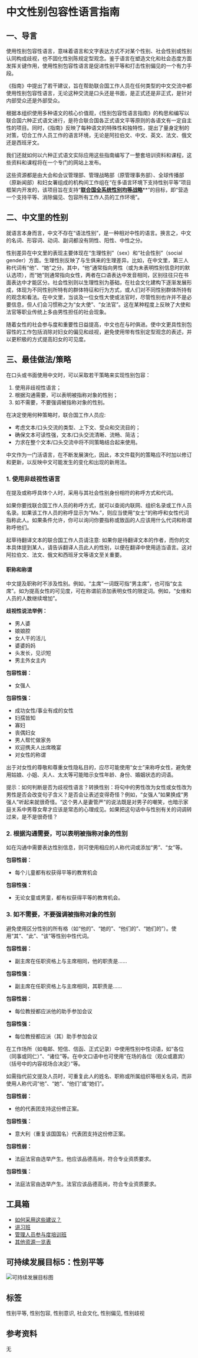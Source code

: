 # 中文性别包容性语言指南

## 一、导言

使用性别包容性语言，意味着语言和文字表达方式不对某个性别、社会性别或性别认同构成歧视，也不固化性别陈规定型观念。鉴于语言在塑造文化和社会态度方面发挥关键作用，使用性别包容性语言是促进性别平等和打击性别偏见的一个有力手段。

《指南》中提出了若干建议，旨在帮助联合国工作人员在任何类型的中文交流中都使用性别包容性语言，无论这种交流是口头还是书面，是正式还是非正式，是针对内部受众还是外部受众。

根据本组织使用多种语文的核心价值观，《性别包容性语言指南》的构思和编写以联合国六种正式语文进行，是符合联合国各正式语文平等原则的各语文有一定自主性的项目。同时，《指南》反映了每种语文的特殊性和独特性，提出了量身定制的对策，切合工作人员工作的语言环境，无论是阿拉伯文、中文、英文、法文、俄文还是西班牙文。

我们还就如何以六种正式语文实际应用这些指南编写了一整套培训资料和课程，这些资料和课程将在一个专门的网站上发布。

这些资源都是由大会和会议管理部、管理战略部（原管理事务部）、全球传播部（原新闻部）和妇女署组成的机构间工作组在“在多语言环境下支持性别平等”项目框架内开发的，该项目旨在支持“[**联合国全系统性别均等战略**](https://www.un.org/gender/sites/www.un.org.gender/files/system-wide_gender_parity_strategy_c.pdf)**”的目标，即“营造一个支持平等、消除偏见、包容所有工作人员的工作环境”。

## 二、中文里的性别

就语言本身而言，中文不存在“语法性别”，是一种相对中性的语言。换言之，中文的名词、形容词、动词、副词都没有阴性、阳性、中性之分。

性别差异在中文里的表现主要体现在“生理性别”（sex）和“社会性别”（social gender）方面。生理性别反映了与生俱来的生理差异。比如，在中文里，第三人称代词有“他”、“她”之分。其中，“他”通常指向男性（或为未表明性别信息时的默认选项），而“她”则通常指向女性，两者在口语表达中发音相同，区别往往只在书面表达中才能区分。社会性别则以生理性别为基础，在社会文化建构下逐渐发展形成，体现为不同性别所特有的群体特征和行为方式，或人们对不同性别群体所持有的观念和看法。在中文里，当谈及一位女性大使或法官时，尽管性别也许并不是必要信息，但人们会习惯称之为“女大使”、“女法官”。这在某种程度上反映了大使和法官等职业传统上多由男性担任的社会现象。

随着女性的社会参与度和重要性日益提高，中文也在与时俱进。使中文更具性别包容性的工作包括消除对妇女的偏见和歧视，避免使用带有性别定型观念的表述，并以更积极的方式提高妇女的可见度。

## 三、最佳做法/策略

在口头或书面使用中文时，可以采取若干策略来实现性别包容：

1. 使用非歧视性语言；
2. 根据沟通需要，可以表明被指称对象的性别；
3. 如不需要，不要强调被指称对象的性别。

在决定使用何种策略时，联合国工作人员应:

- 考虑文本/口头交流的类型、上下文、受众和交流目的；
- 确保文本可读性强，文本/口头交流清晰、流畅、简洁；
- 力求在整个文本/口头交流中将不同策略结合起来使用。

中文作为一门活语言，在不断发展演化，因此，本文件载列的策略应不时加以修订和更新，以反映中文可能发生的变化和出现的新用法。

### 1. 使用非歧视性语言

在提及或称呼具体个人时，采用与其社会性别身份相符的称呼方式和代词。

如果你要找联合国工作人员的称呼方式，就可以查阅内联网、组织名录或工作人员名录。如果该工作人员的称呼显示为“Ms.”，则应当使用“女士”的称呼和女性代词指称此人。如果条件允许，你可以询问你要指称或致函的人应该用什么代词和称谓称呼他们。

起草待翻译文本的联合国工作人员请注意: 如果你是待翻译文本的作者，而你的文本具体提到某人，请告诉翻译人员此人的性别，以便在翻译中使用适当语言。这对阿拉伯文、法文、俄文和西班牙文等语文至关重要。

#### 职称和称谓

中文提及职称时不涉及性别。例如，“主席”一词既可指“男主席”，也可指“女主席”。如为提高女性的可见度，可在称谓前添加表明女性的限定词。例如，“女维和人员的人数继续增加”。

**歧视性说法举例：**

- 男人婆
- 娘娘腔
- 女人干的活儿
- 婆婆妈妈
- 头发长，见识短
- 男主外女主内

**包容性弱：**

- 女强人

**包容性强：**

- 成功女性/事业有成的女性
- 妇孺皆知
- 寡妇
- 丧偶妇女
- 男人帮忙做家务
- 欢迎携夫人出席晚宴
- 对女性的称谓

出于对女性的尊敬和尊重女性隐私目的，应尽可能使用“女士”来称呼女性，避免使用姑娘、小姐、夫人、太太等可能暗示女性年龄、身份、婚姻状态的词语。

提示：如何判断是否为歧视性语言？转换性别：将句中的男性改为女性或女性改为男性是否会改变句子含义？是否会让表述变得奇怪？例如，“女强人”如果换成“男强人”听起来就很奇怪。“这个男人是妻管严”的说法既是对男子的嘲笑，也暗示家庭关系中男尊女卑才应该是常态的心理成见。如果把这句话中与性别有关的词调转过来，是不是很奇怪？

### 2. 根据沟通需要，可以表明被指称对象的性别

如在沟通中需要表达性别信息，则可使用相应的人称代词或添加“男”、“女”等。

**包容性弱：**

- 每个儿童都有权获得平等的教育机会

**包容性强：**

- 无论女童或男童，都有权获得平等的教育机会。

### 3. 如不需要，不要强调被指称对象的性别

避免使用区分性别的所有格（如“他的”、“她的”、“他们的”、“她们的”）。使用“其”、“此”、“该”等性别中性代词。

**包容性弱：**

- 副主席在任职资格上与主席相同，他的职责是……

**包容性强：**

- 副主席在任职资格上与主席相同，其职责是……

**包容性弱：**
  
- 每位教授都应派他的助手参加会议

**包容性强：**

- 每位教授都应派（其）助手参加会议

在工作场所（如电邮、短信、信函、正式记录）中使用性别中性词语，如“各位（同事或同仁）”、“诸位”等。在中文口语中也可使用“在场的各位（观众或嘉宾）（括号中的内容视场合决定）”等。

如需指代前文提及人员时，可重复此人的姓名、职称或所属组织等相关名词，而非使用人称代词“他”、“她”、“他们”或“她们”。

**包容性弱：**

- 他的代表团支持这份修正案。

**包容性强：**

- 意大利（重复该国国名）代表团支持这份修正案。

**包容性弱：**

- 法庭法官由选举产生。他应该品德高尚，符合专业资质要求。

**包容性强：**

- 法庭法官由选举产生。法官应该品德高尚，符合专业资质要求。

## 工具箱

- [如何采用这些建议？](toolbox.shtml)
- [讲习班](#)
- [管理人员参与度培训班](#)
- [其他资源一览表](#)

## 可持续发展目标5：性别平等

![可持续发展目标图](assets/img/home-sdg.png)

## 标签

性别平等, 性别包容, 性别意识, 社会文化, 性别偏见, 性别歧视

## 参考资料

无